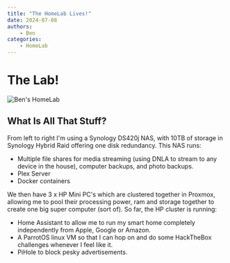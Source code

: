 ```yaml
---
title: "The HomeLab Lives!"
date: 2024-07-08
authors:
    - Ben
categories:
    - HomeLab
---
```


# The Lab!
![Ben's HomeLab](https://i.imgur.com/DtWSC0e.jpeg "Synology NAS and HP Mini PC's")


## **What Is All That Stuff?**

From left to right I'm using a Synology DS420j NAS, with 10TB of storage in Synology Hybrid Raid offering one disk redundancy. This NAS runs:

- Multiple file shares for media streaming (using DNLA to stream to any device in the house), computer backups, and photo backups.
- Plex Server
- Docker containers

We then have 3 x HP Mini PC's which are clustered together in Proxmox, allowing me to pool their processing power, ram and storage together to create one big super computer (sort of). So far, the HP cluster is running:

- Home Assistant to allow me to run my smart home completely independently from Apple, Google or Amazon.
- A ParrotOS linux VM so that I can hop on and do some HackTheBox challenges whenever I feel like it.
- PiHole to block pesky advertisements.

